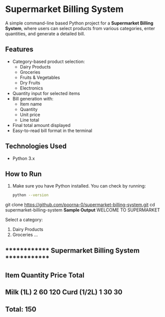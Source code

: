 # Supermarket Billing System
A simple command-line based Python project for a **Supermarket Billing System**, where users can select products from various categories, enter quantities, and generate a detailed bill.

## Features

- Category-based product selection:
  - Dairy Products
  - Groceries
  - Fruits & Vegetables
  - Dry Fruits
  - Electronics
- Quantity input for selected items
- Bill generation with:
  - Item name
  - Quantity
  - Unit price
  - Line total
- Final total amount displayed
- Easy-to-read bill format in the terminal

## Technologies Used

- Python 3.x


## How to Run

1. Make sure you have Python installed. You can check by running:

   ```bash
   python --version
git clone https://github.com/poorna-0/supermarket-billing-system.git
cd supermarket-billing-system
 __Sample Output__
WELCOME TO SUPERMARKET

Select a category:
1. Dairy Products
2. Groceries
...

************ Supermarket Billing System ************
---------------------------------------------------
Item                Quantity    Price       Total
---------------------------------------------------
Milk (1L)           2           60          120
Curd (1/2L)         1           30          30
---------------------------------------------------
Total: 150
---------------------------------------------------




